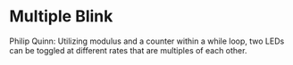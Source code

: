 # Multiple Blink
Philip Quinn: Utilizing modulus and a counter within a while loop, two LEDs can be toggled at different rates that are multiples of each other.


